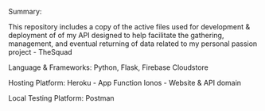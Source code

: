 Summary:

This repository includes a copy of the active files used for development & deployment of
of my API designed to help facilitate the gathering, management, and eventual returning 
of data related to my personal passion project - TheSquad

Language & Frameworks:
Python, Flask, Firebase Cloudstore

Hosting Platform:
Heroku - App Function
Ionos - Website & API domain

Local Testing Platform:
Postman
